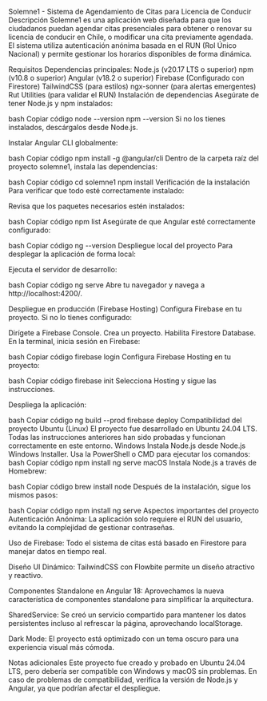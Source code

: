 Solemne1 - Sistema de Agendamiento de Citas para Licencia de Conducir
Descripción
Solemne1 es una aplicación web diseñada para que los ciudadanos puedan agendar citas presenciales para obtener o renovar su licencia de conducir en Chile, o modificar una cita previamente agendada. El sistema utiliza autenticación anónima basada en el RUN (Rol Único Nacional) y permite gestionar los horarios disponibles de forma dinámica.

Requisitos
Dependencias principales:
Node.js (v20.17 LTS o superior)
npm (v10.8 o superior)
Angular (v18.2 o superior)
Firebase (Configurado con Firestore)
TailwindCSS (para estilos)
ngx-sonner (para alertas emergentes)
Rut Utilities (para validar el RUN)
Instalación de dependencias
Asegúrate de tener Node.js y npm instalados:

bash
Copiar código
node --version
npm --version
Si no los tienes instalados, descárgalos desde Node.js.

Instalar Angular CLI globalmente:

bash
Copiar código
npm install -g @angular/cli
Dentro de la carpeta raíz del proyecto solemne1, instala las dependencias:

bash
Copiar código
cd solemne1
npm install
Verificación de la instalación
Para verificar que todo esté correctamente instalado:

Revisa que los paquetes necesarios estén instalados:

bash
Copiar código
npm list
Asegúrate de que Angular esté correctamente configurado:

bash
Copiar código
ng --version
Despliegue local del proyecto
Para desplegar la aplicación de forma local:

Ejecuta el servidor de desarrollo:

bash
Copiar código
ng serve
Abre tu navegador y navega a http://localhost:4200/.

Despliegue en producción (Firebase Hosting)
Configura Firebase en tu proyecto. Si no lo tienes configurado:

Dirígete a Firebase Console.
Crea un proyecto.
Habilita Firestore Database.
En la terminal, inicia sesión en Firebase:

bash
Copiar código
firebase login
Configura Firebase Hosting en tu proyecto:

bash
Copiar código
firebase init
Selecciona Hosting y sigue las instrucciones.

Despliega la aplicación:

bash
Copiar código
ng build --prod
firebase deploy
Compatibilidad del proyecto
Ubuntu (Linux)
El proyecto fue desarrollado en Ubuntu 24.04 LTS. Todas las instrucciones anteriores han sido probadas y funcionan correctamente en este entorno.
Windows
Instala Node.js desde Node.js Windows Installer.
Usa la PowerShell o CMD para ejecutar los comandos:
bash
Copiar código
npm install
ng serve
macOS
Instala Node.js a través de Homebrew:

bash
Copiar código
brew install node
Después de la instalación, sigue los mismos pasos:

bash
Copiar código
npm install
ng serve
Aspectos importantes del proyecto
Autenticación Anónima: La aplicación solo requiere el RUN del usuario, evitando la complejidad de gestionar contraseñas.

Uso de Firebase: Todo el sistema de citas está basado en Firestore para manejar datos en tiempo real.

Diseño UI Dinámico: TailwindCSS con Flowbite permite un diseño atractivo y reactivo.

Componentes Standalone en Angular 18: Aprovechamos la nueva característica de componentes standalone para simplificar la arquitectura.

SharedService: Se creó un servicio compartido para mantener los datos persistentes incluso al refrescar la página, aprovechando localStorage.

Dark Mode: El proyecto está optimizado con un tema oscuro para una experiencia visual más cómoda.

Notas adicionales
Este proyecto fue creado y probado en Ubuntu 24.04 LTS, pero debería ser compatible con Windows y macOS sin problemas.
En caso de problemas de compatibilidad, verifica la versión de Node.js y Angular, ya que podrían afectar el despliegue.
